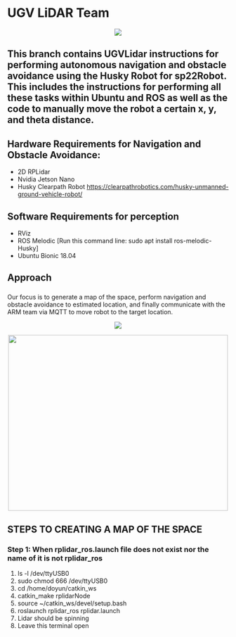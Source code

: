 # UGV LiDAR Team
<p align="center">
  <img src=https://media.giphy.com/media/fIqglx81Ch5N0L8BqU/giphy-downsized-large.gif />
</p>

## This branch contains UGVLidar instructions for performing autonomous navigation and obstacle avoidance using the Husky Robot for sp22Robot. This includes the instructions for performing all these tasks within Ubuntu and ROS as well as the code to manually move the robot a certain x, y, and theta distance. 
## Hardware Requirements for Navigation and Obstacle Avoidance: 
- 2D RPLidar
- Nvidia Jetson Nano
- Husky Clearpath Robot https://clearpathrobotics.com/husky-unmanned-ground-vehicle-robot/
## Software Requirements for perception
- RViz
- ROS Melodic [Run this command line: sudo apt install ros-melodic-Husky]
- Ubuntu Bionic 18.04

## Approach
### 
Our focus is to generate a map of the space, perform navigation and obstacle avoidance to estimated location, and finally communicate with the ARM team via MQTT to move robot to the target location.

<p align="center">
  <img src="/pipeline.png" />
</p>
<p align="center">
  <img width="500" height="400" src="/path.png" />
</p>

## STEPS TO CREATING A MAP OF THE SPACE 

### Step 1: When rplidar_ros.launch file does not exist nor the name of it is not rplidar_ros
1. ls -l /dev/ttyUSB0
2. sudo chmod 666 /dev/ttyUSB0
3. cd /home/doyun/catkin_ws
4. catkin_make rplidarNode
5. source ~/catkin_ws/devel/setup.bash
6. roslaunch rplidar_ros rplidar.launch
7. Lidar should be spinning
8. Leave this terminal open

